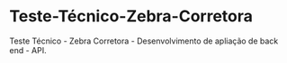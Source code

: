 # Teste-Técnico-Zebra-Corretora
Teste Técnico - Zebra Corretora - Desenvolvimento de apliação de back end - API.

